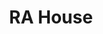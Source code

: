 ---
pid: VP20
title: RA House
location_transcription: 5626 Morton St.
zipcode: '19144'
outside_phl: 
neighborhood: Germantown
age: '65'
age_range: 60-69
instagram: 
image_file_name: VP_20.jpg
proposal_transcription: To rebuild Sunra's house on Morton St. To be secured + not
  go the way of Coltrane's house+Paul robeson hosuse.
topic: Culture,Figure,History,Music
topic_summary: 0, 0, 0, 0
type: Building,Memorial
keywords_other: sun ra
credit: Yahya Abdul-Majid
image_labels: 
twitter: 
facebook: 
permalink: "/monuments/vp20/"
layout: item-page
---
